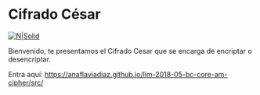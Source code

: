 # Cifrado César

[![N|Solid](https://hbfs.files.wordpress.com/2013/02/cipher-coin.jpg?w=240)](https://hbfs.files.wordpress.com/2013/02/cipher-coin.jpg?w=240)

Bienvenido, te presentamos el Cifrado Cesar que se encarga de encriptar o desencriptar.

Entra aquí: https://anaflaviadiaz.github.io/lim-2018-05-bc-core-am-cipher/src/
